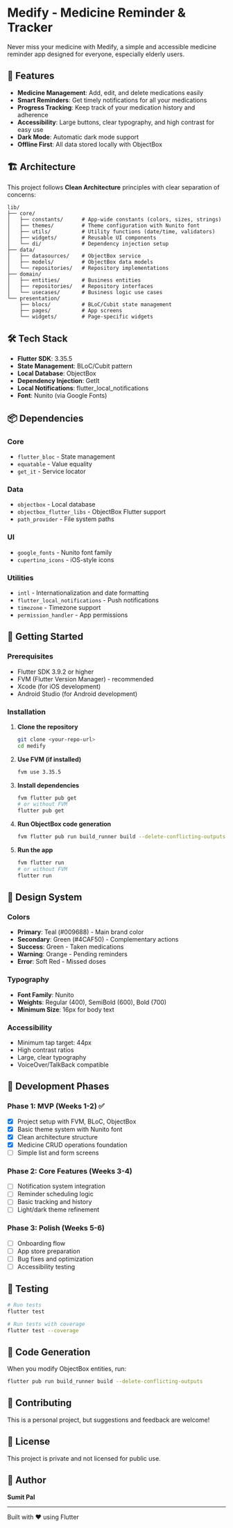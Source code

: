 # Medify - Medicine Reminder & Tracker

Never miss your medicine with Medify, a simple and accessible medicine reminder app designed for everyone, especially elderly users.

## 🎯 Features

- **Medicine Management**: Add, edit, and delete medications easily
- **Smart Reminders**: Get timely notifications for all your medications
- **Progress Tracking**: Keep track of your medication history and adherence
- **Accessibility**: Large buttons, clear typography, and high contrast for easy use
- **Dark Mode**: Automatic dark mode support
- **Offline First**: All data stored locally with ObjectBox

## 🏗️ Architecture

This project follows **Clean Architecture** principles with clear separation of concerns:

```
lib/
├── core/
│   ├── constants/      # App-wide constants (colors, sizes, strings)
│   ├── themes/         # Theme configuration with Nunito font
│   ├── utils/          # Utility functions (date/time, validators)
│   ├── widgets/        # Reusable UI components
│   └── di/             # Dependency injection setup
├── data/
│   ├── datasources/    # ObjectBox service
│   ├── models/         # ObjectBox data models
│   └── repositories/   # Repository implementations
├── domain/
│   ├── entities/       # Business entities
│   ├── repositories/   # Repository interfaces
│   └── usecases/       # Business logic use cases
└── presentation/
    ├── blocs/          # BLoC/Cubit state management
    ├── pages/          # App screens
    └── widgets/        # Page-specific widgets
```

## 🛠️ Tech Stack

- **Flutter SDK**: 3.35.5
- **State Management**: BLoC/Cubit pattern
- **Local Database**: ObjectBox
- **Dependency Injection**: GetIt
- **Local Notifications**: flutter_local_notifications
- **Font**: Nunito (via Google Fonts)

## 📦 Dependencies

### Core

- `flutter_bloc` - State management
- `equatable` - Value equality
- `get_it` - Service locator

### Data

- `objectbox` - Local database
- `objectbox_flutter_libs` - ObjectBox Flutter support
- `path_provider` - File system paths

### UI

- `google_fonts` - Nunito font family
- `cupertino_icons` - iOS-style icons

### Utilities

- `intl` - Internationalization and date formatting
- `flutter_local_notifications` - Push notifications
- `timezone` - Timezone support
- `permission_handler` - App permissions

## 🚀 Getting Started

### Prerequisites

- Flutter SDK 3.9.2 or higher
- FVM (Flutter Version Manager) - recommended
- Xcode (for iOS development)
- Android Studio (for Android development)

### Installation

1. **Clone the repository**

   ```bash
   git clone <your-repo-url>
   cd medify
   ```

2. **Use FVM (if installed)**

   ```bash
   fvm use 3.35.5
   ```

3. **Install dependencies**

   ```bash
   fvm flutter pub get
   # or without FVM
   flutter pub get
   ```

4. **Run ObjectBox code generation**

   ```bash
   fvm flutter pub run build_runner build --delete-conflicting-outputs
   ```

5. **Run the app**
   ```bash
   fvm flutter run
   # or without FVM
   flutter run
   ```

## 🎨 Design System

### Colors

- **Primary**: Teal (#009688) - Main brand color
- **Secondary**: Green (#4CAF50) - Complementary actions
- **Success**: Green - Taken medications
- **Warning**: Orange - Pending reminders
- **Error**: Soft Red - Missed doses

### Typography

- **Font Family**: Nunito
- **Weights**: Regular (400), SemiBold (600), Bold (700)
- **Minimum Size**: 16px for body text

### Accessibility

- Minimum tap target: 44px
- High contrast ratios
- Large, clear typography
- VoiceOver/TalkBack compatible

## 📱 Development Phases

### Phase 1: MVP (Weeks 1-2) ✅

- [x] Project setup with FVM, BLoC, ObjectBox
- [x] Basic theme system with Nunito font
- [x] Clean architecture structure
- [x] Medicine CRUD operations foundation
- [ ] Simple list and form screens

### Phase 2: Core Features (Weeks 3-4)

- [ ] Notification system integration
- [ ] Reminder scheduling logic
- [ ] Basic tracking and history
- [ ] Light/dark theme refinement

### Phase 3: Polish (Weeks 5-6)

- [ ] Onboarding flow
- [ ] App store preparation
- [ ] Bug fixes and optimization
- [ ] Accessibility testing

## 🧪 Testing

```bash
# Run tests
flutter test

# Run tests with coverage
flutter test --coverage
```

## 📝 Code Generation

When you modify ObjectBox entities, run:

```bash
flutter pub run build_runner build --delete-conflicting-outputs
```

## 🤝 Contributing

This is a personal project, but suggestions and feedback are welcome!

## 📄 License

This project is private and not licensed for public use.

## 👤 Author

**Sumit Pal**

---

Built with ❤️ using Flutter
